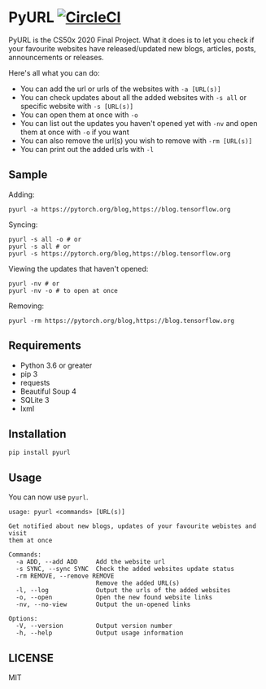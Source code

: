 # PyURL [![CircleCI](https://circleci.com/gh/ydcjeff/pyurl.svg?style=svg)](https://app.circleci.com/pipelines/github/ydcjeff/pyurl)

PyURL is the CS50x 2020 Final Project. What it does is to let you check if your favourite websites have released/updated new blogs, articles, posts, announcements or releases.

Here's all what you can do:

- You can add the url or urls of the websites with `-a [URL(s)]`
- You can check updates about all the added websites with `-s all` or specific website with `-s [URL(s)]`
- You can open them at once with `-o`
- You can list out the updates you haven't opened yet with `-nv` and open them at once with `-o` if you want
- You can also remove the url(s) you wish to remove with `-rm [URL(s)]`
- You can print out the added urls with `-l`

## Sample

Adding:

```
pyurl -a https://pytorch.org/blog,https://blog.tensorflow.org
```

Syncing:

```
pyurl -s all -o # or
pyurl -s all # or
pyurl -s https://pytorch.org/blog,https://blog.tensorflow.org
```

Viewing the updates that haven't opened:

```
pyurl -nv # or
pyurl -nv -o # to open at once
```

Removing:

```
pyurl -rm https://pytorch.org/blog,https://blog.tensorflow.org
```

## Requirements

- Python 3.6 or greater
- pip 3
- requests
- Beautiful Soup 4
- SQLite 3
- lxml

## Installation

```
pip install pyurl
```

## Usage

You can now use `pyurl`.

```
usage: pyurl <commands> [URL(s)]

Get notified about new blogs, updates of your favourite webistes and visit
them at once

Commands:
  -a ADD, --add ADD     Add the website url
  -s SYNC, --sync SYNC  Check the added websites update status
  -rm REMOVE, --remove REMOVE
                        Remove the added URL(s)
  -l, --log             Output the urls of the added websites
  -o, --open            Open the new found website links
  -nv, --no-view        Output the un-opened links

Options:
  -V, --version         Output version number
  -h, --help            Output usage information
```

## LICENSE

MIT
